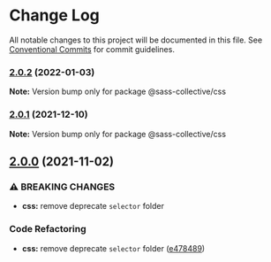 # Change Log

All notable changes to this project will be documented in this file.
See [Conventional Commits](https://conventionalcommits.org) for commit guidelines.

### [2.0.2](https://github.com/sass-collective/sass-collective/compare/@sass-collective/css@2.0.1...@sass-collective/css@2.0.2) (2022-01-03)

**Note:** Version bump only for package @sass-collective/css






### [2.0.1](https://github.com/sass-collective/sass-collective/compare/@sass-collective/css@2.0.0...@sass-collective/css@2.0.1) (2021-12-10)

**Note:** Version bump only for package @sass-collective/css






## [2.0.0](https://github.com/sass-collective/sass-collective/compare/@sass-collective/css@1.3.0...@sass-collective/css@2.0.0) (2021-11-02)


### ⚠ BREAKING CHANGES

* **css:** remove deprecate `selector` folder

### Code Refactoring

* **css:** remove deprecate `selector` folder ([e478489](https://github.com/sass-collective/sass-collective/commit/e47848985345d64c273b92e1899d961ee4f8aa57))
